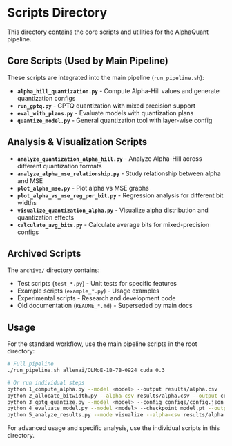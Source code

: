 # Scripts Directory

This directory contains the core scripts and utilities for the AlphaQuant pipeline.

## Core Scripts (Used by Main Pipeline)

These scripts are integrated into the main pipeline (`run_pipeline.sh`):

- **`alpha_hill_quantization.py`** - Compute Alpha-Hill values and generate quantization configs
- **`run_gptq.py`** - GPTQ quantization with mixed precision support
- **`eval_with_plans.py`** - Evaluate models with quantization plans
- **`quantize_model.py`** - General quantization tool with layer-wise config

## Analysis & Visualization Scripts

- **`analyze_quantization_alpha_hill.py`** - Analyze Alpha-Hill across different quantization formats
- **`analyze_alpha_mse_relationship.py`** - Study relationship between alpha and MSE
- **`plot_alpha_mse.py`** - Plot alpha vs MSE graphs
- **`plot_alpha_vs_mse_reg_per_bit.py`** - Regression analysis for different bit widths
- **`visualize_quantization_alpha.py`** - Visualize alpha distribution and quantization effects
- **`calculate_avg_bits.py`** - Calculate average bits for mixed-precision configs

## Archived Scripts

The `archive/` directory contains:
- Test scripts (`test_*.py`) - Unit tests for specific features
- Example scripts (`example_*.py`) - Usage examples
- Experimental scripts - Research and development code
- Old documentation (`README_*.md`) - Superseded by main docs

## Usage

For the standard workflow, use the main pipeline scripts in the root directory:

```bash
# Full pipeline
./run_pipeline.sh allenai/OLMoE-1B-7B-0924 cuda 0.3

# Or run individual steps
python 1_compute_alpha.py --model <model> --output results/alpha.csv
python 2_allocate_bitwidth.py --alpha-csv results/alpha.csv --output configs/config.json
python 3_gptq_quantize.py --model <model> --config configs/config.json --save model.pt
python 4_evaluate_model.py --model <model> --checkpoint model.pt --output results.json
python 5_analyze_results.py --mode visualize --alpha-csv results/alpha.csv --output plot.png
```

For advanced usage and specific analysis, use the individual scripts in this directory.

